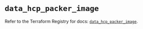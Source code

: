 # `data_hcp_packer_image`

Refer to the Terraform Registry for docs: [`data_hcp_packer_image`](https://registry.terraform.io/providers/hashicorp/hcp/0.79.0/docs/data-sources/packer_image).
